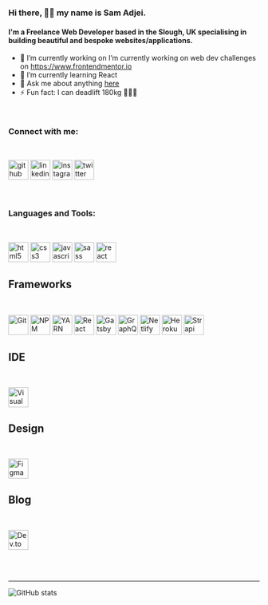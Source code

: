 ### Hi there, 👋🏾 my name is Sam Adjei.
#### I'm a Freelance Web Developer based in the Slough, UK specialising in building beautiful and bespoke websites/applications. 

- 🔭 I’m currently working on I’m currently working on web dev challenges on https://www.frontendmentor.io 
- 🌱 I’m currently learning React 
- 💬 Ask me about anything [here](https://twitter.com/samkadjei)
- ⚡ Fun fact: I can deadlift 180kg 🏋🏾‍♂️ 

<br/>

### Connect with me:

<br />

[<img src='https://img.shields.io/badge/GitHub-100000?style=for-the-badge&logo=github&logoColor=white' alt='github' height='40'>](https://github.com/samadjei)  [<img src='https://img.shields.io/badge/LinkedIn-0077B5?style=for-the-badge&logo=linkedin&logoColor=white' alt='linkedin' height='40'>](https://www.linkedin.com/in/samuel-adjei/)  [<img src='https://img.shields.io/badge/Instagram-E4405F?style=for-the-badge&logo=instagram&logoColor=white' alt='instagram' height='40'>](https://www.instagram.com/samadjeiltd/)  [<img src='https://img.shields.io/badge/Twitter-1DA1F2?style=for-the-badge&logo=twitter&logoColor=white' alt='twitter' height='40'>](https://twitter.com/samkadjei)

<br />

### Languages and Tools:
<br />

[<img src='https://img.shields.io/badge/HTML5-E34F26?style=for-the-badge&logo=html5&logoColor=white' alt='html5' height='40'>](https://samadjei.com/)  [<img src='https://img.shields.io/badge/CSS3-1572B6?style=for-the-badge&logo=css3&logoColor=white' alt='css3' height='40'>](https://samadjei.com/)  [<img src='https://img.shields.io/badge/JavaScript-F7DF1E?style=for-the-badge&logo=javascript&logoColor=black' alt='javascript' height='40'>](https://samadjei.com/)  [<img src='https://img.shields.io/badge/Sass-CC6699?style=for-the-badge&logo=sass&logoColor=white' alt='sass' height='40'>](https://samadjei.com/)  [<img src='https://cdn.jsdelivr.net/npm/simple-icons@3.0.1/icons/react.svg' alt='react' height='40'>](https://samadjei.com/)  

## Frameworks
<br/>

[<img src='https://img.shields.io/badge/Git-F05032?style=for-the-badge&logo=git&logoColor=white' alt='Git' height='40'>](https://samadjei.com/)
[<img src='https://img.shields.io/badge/npm-CB3837?style=for-the-badge&logo=npm&logoColor=white' alt='NPM' height='40'>](https://samadjei.com/)
[<img src='https://img.shields.io/badge/Yarn-2C8EBB?style=for-the-badge&logo=yarn&logoColor=white' alt='YARN' height='40'>](https://samadjei.com/)
[<img src='https://img.shields.io/badge/React-20232A?style=for-the-badge&logo=react&logoColor=61DAFB' alt='React' height='40'>](https://samadjei.com/)
[<img src='https://img.shields.io/badge/Gatsby-663399?style=for-the-badge&logo=gatsby&logoColor=white' alt='Gatsby' height='40'>](https://samadjei.com/)
[<img src='https://img.shields.io/badge/GraphQl-E10098?style=for-the-badge&logo=graphql&logoColor=white' alt='GraphQL' height='40'>](https://samadjei.com/)
[<img src='https://img.shields.io/badge/Netlify-00C7B7?style=for-the-badge&logo=netlify&logoColor=white' alt='Netlify' height='40'>](https://samadjei.com/)
[<img src='https://img.shields.io/badge/Heroku-430098?style=for-the-badge&logo=heroku&logoColor=white' alt='Heroku' height='40'>](https://samadjei.com/)
[<img src='https://img.shields.io/badge/strapi-2e7eea?style=for-the-badge&logo=strapi&logoColor=white' alt='Strapi' height='40'>](https://samadjei.com/)

## IDE
<br/>

[<img src='https://img.shields.io/badge/Visual_Studio_Code-0078D4?style=for-the-badge&logo=visual%20studio%20code&logoColor=white' alt='Visual Studio Code' height='40'>](https://samadjei.com/)


## Design
<br/>

[<img src='https://img.shields.io/badge/Figma-F24E1E?style=for-the-badge&logo=figma&logoColor=white' alt='Figma' height='40'>](https://samadjei.com/)



## Blog 
<br/>

[<img src='https://img.shields.io/badge/dev.to-0A0A0A?style=for-the-badge&logo=dev.to&logoColor=white' alt='Dev.to' height='40'>](https://dev.to/samadjei)


<br />
<br />

---

![GitHub stats](https://github-readme-stats.vercel.app/api?username=samadjei&show_icons=true)  
